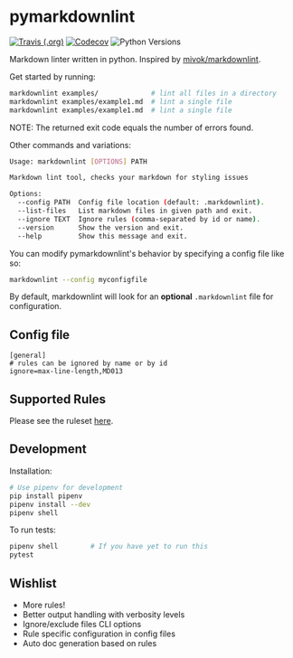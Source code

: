 # pymarkdownlint

[![Travis (.org)](https://img.shields.io/travis/com/cheukyin699/pymarkdownlint.svg?style=for-the-badge)](https://travis-ci.com/cheukyin699/pymarkdownlint)
[![Codecov](https://img.shields.io/codecov/c/github/cheukyin699/pymarkdownlint.svg?style=for-the-badge)](https://codecov.io/gh/cheukyin699/pymarkdownlint/)
![Python Versions](https://img.shields.io/badge/python-3.7-blue.svg?style=for-the-badge)

Markdown linter written in python. Inspired by [mivok/markdownlint](https://github.com/mivok/markdownlint).

Get started by running:
```bash
markdownlint examples/             # lint all files in a directory
markdownlint examples/example1.md  # lint a single file
markdownlint examples/example1.md  # lint a single file
```
NOTE: The returned exit code equals the number of errors found.

Other commands and variations:

```bash
Usage: markdownlint [OPTIONS] PATH

Markdown lint tool, checks your markdown for styling issues

Options:
  --config PATH  Config file location (default: .markdownlint).
  --list-files   List markdown files in given path and exit.
  --ignore TEXT  Ignore rules (comma-separated by id or name).
  --version      Show the version and exit.
  --help         Show this message and exit.
```

You can modify pymarkdownlint's behavior by specifying a config file like so: 
```bash
markdownlint --config myconfigfile 
```
By default, markdownlint will look for an **optional** `.markdownlint` file for configuration.

## Config file ##

```
[general]
# rules can be ignored by name or by id
ignore=max-line-length,MD013
```

## Supported Rules ##

Please see the ruleset [here][ruleset].

## Development ##

Installation:
```bash
# Use pipenv for development
pip install pipenv
pipenv install --dev
pipenv shell
```

To run tests:
```bash
pipenv shell        # If you have yet to run this
pytest
```

## Wishlist ##
- More rules!
- Better output handling with verbosity levels
- Ignore/exclude files CLI options
- Rule specific configuration in config files
- Auto doc generation based on rules

[ruleset]: https://github.com/markdownlint/markdownlint/blob/master/docs/RULES.md
